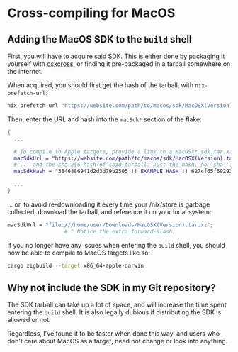 # Cross-compiling for MacOS

## Adding the MacOS SDK to the `build` shell

First, you will have to acquire said SDK. This is either done by packaging it
yourself with [osxcross][osxcross], or finding it pre-packaged in a tarball
somewhere on the internet.

[osxcross]: https://github.com/tpoechtrager/osxcross

When acquired, you should first get the hash of the tarball, with
`nix-prefetch-url`:

```sh
nix-prefetch-url "https://website.com/path/to/macos/sdk/MacOSX(Version).tar.xz"
```

Then, enter the URL and hash into the `macSdk*` section of the flake:

```nix
{
  ...

  # To compile to Apple targets, provide a link to a MacOSX*.sdk.tar.xz:
  macSdkUrl = "https://website.com/path/to/macos/sdk/MacOSX(Version).tar.xz";
  # ... and the sha-256 hash of said tarball. Just the hash, no 'sha-'.
  macSdkHash = "3846886941d2d3d79b2505 !! EXAMPLE HASH !! 627cf65f692934b19b916c";

  ...
}
```

... or, to avoid re-downloading it every time your /nix/store is garbage
collected, download the tarball, and reference it on your local system:

```nix
macSdkUrl = "file:///home/user/Downloads/MacOSX(Version).tar.xz";
                  # ^ Notice the extra forward-slash.
```

If you no longer have any issues when entering the `build` shell, you should
now be able to compile to MacOS targets like so:

```sh
cargo zigbuild --target x86_64-apple-darwin
```

## Why not include the SDK in my Git repository?

The SDK tarball can take up a lot of space, and will increase the time spent
entering the `build` shell. It is also legally dubious if distributing the SDK
is allowed or not.

Regardless, I've found it to be faster when done this way, and users who don't
care about MacOS as a target, need not change or look into anything.
